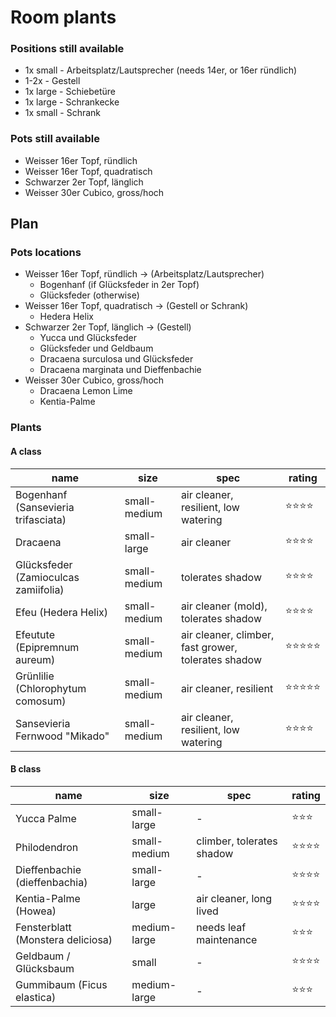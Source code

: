 # Room plants

### Positions still available

- 1x small - Arbeitsplatz/Lautsprecher (needs 14er, or 16er ründlich)
- 1-2x - Gestell
- 1x large - Schiebetüre
- 1x large - Schrankecke
- 1x small - Schrank

### Pots still available
- Weisser 16er Topf, ründlich
- Weisser 16er Topf, quadratisch
- Schwarzer 2er Topf, länglich
- Weisser 30er Cubico, gross/hoch

## Plan

### Pots locations
- Weisser 16er Topf, ründlich -> (Arbeitsplatz/Lautsprecher)
  - Bogenhanf  (if Glücksfeder in 2er Topf)
  - Glücksfeder (otherwise)
- Weisser 16er Topf, quadratisch -> (Gestell or Schrank)
  - Hedera Helix
- Schwarzer 2er Topf, länglich -> (Gestell)
  - Yucca und Glücksfeder
  - Glücksfeder und Geldbaum
  - Dracaena surculosa und Glücksfeder
  - Dracaena marginata und Dieffenbachie
- Weisser 30er Cubico, gross/hoch
  - Dracaena Lemon Lime
  - Kentia-Palme

### Plants

#### A class

|name|size|spec|rating|
|-|-|-|-|
|Bogenhanf (Sansevieria trifasciata)|small-medium|air cleaner, resilient, low watering|⭐️⭐️⭐️⭐️|
|Dracaena|small-large|air cleaner|⭐️⭐️⭐️⭐️|
|Glücksfeder (Zamioculcas zamiifolia)|small-medium|tolerates shadow|⭐️⭐️⭐️⭐️|
|Efeu (Hedera Helix)|small-medium|air cleaner (mold), tolerates shadow|⭐️⭐️⭐️⭐️|
|Efeutute (Epipremnum aureum)|small-medium|air cleaner, climber, fast grower, tolerates shadow|⭐️⭐️⭐️⭐️⭐️|
|Grünlilie (Chlorophytum comosum)|small-medium|air cleaner, resilient|⭐️⭐️⭐️⭐️⭐️|
|Sansevieria Fernwood "Mikado"|small-medium|air cleaner, resilient, low watering|⭐️⭐️⭐️⭐️|

#### B class

|name|size|spec|rating|
|-|-|-|-|
|Yucca Palme|small-large|-|⭐️⭐️⭐️|
|Philodendron|small-medium|climber, tolerates shadow|⭐️⭐️⭐️⭐️|
|Dieffenbachie (dieffenbachia)|small-large|-|⭐️⭐️⭐️⭐️|
|Kentia-Palme (Howea)|large|air cleaner, long lived|⭐️⭐️⭐️⭐️|
|Fensterblatt (Monstera deliciosa)|medium-large|needs leaf maintenance|⭐️⭐️⭐️|
|Geldbaum / Glücksbaum|small|-|⭐️⭐️⭐️⭐️|
|Gummibaum (Ficus elastica)|medium-large|-|⭐️⭐️⭐️|



